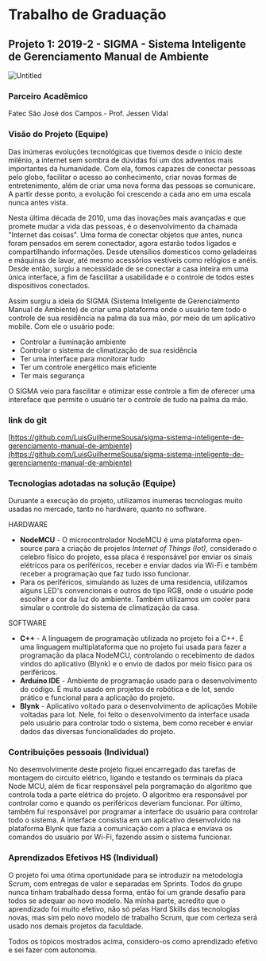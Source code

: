 # Trabalho de Graduação

 

## Projeto 1: 2019-2 - SIGMA - Sistema Inteligente de Gerenciamento Manual de Ambiente

![Untitled](https://s3-us-west-2.amazonaws.com/secure.notion-static.com/546e0ae6-70a0-445c-9b33-6f336a93c97d/Untitled.png)

### Parceiro Acadêmico

Fatec São José dos Campos - Prof. Jessen Vidal

### Visão do Projeto (Equipe)

Das inúmeras evoluções tecnológicas que tivemos desde o início deste milênio, a internet sem sombra de dúvidas foi um dos adventos mais importantes da humanidade. Com ela, fomos capazes de conectar pessoas pelo globo, facilitar o acesso ao conhecimento, criar novas formas de entretenimento, além de criar uma nova forma das pessoas se comunicare. A partir desse ponto, a evolução foi crescendo a cada ano em uma escala nunca antes vista.

Nesta última década de 2010, uma das inovações mais avançadas e que promete mudar a vida das pessoas, é o desenvolvimento da chamada "Internet das coisas". Uma forma de conectar objetos que antes, nunca foram pensados em serem conectador, agora estarão todos ligados e compartilhando informações. Desde utensílios domesticos como geladeiras e máquinas de lavar, até mesmo acessórios vestíveis como relógios e anéis. Desde então, surgiu a necessidade de se conectar a casa inteira em uma única interface, a fim de fascilitar a usabilidade e o controle de todos estes dispositivos conectados.

Assim surgiu a ideia do SIGMA (Sistema Inteligente de Gerencialmento Manual de Ambiente) de criar uma plataforma onde o usuário tem todo o controle de sua residência na palma da sua mão, por meio de um aplicativo mobile. Com ele o usuário pode:

- Controlar a iluminação ambiente
- Controlar o sistema de climatização de sua residência
- Ter uma interface para monitorar tudo
- Ter um controle energético mais eficiente
- Ter mais segurança

O SIGMA veio para fascilitar e otimizar esse controle a fim de oferecer uma intereface que permite o usuário ter o controle de tudo na palma da mão.

### link do git

[https://github.com/LuisGuilhermeSousa/sigma-sistema-inteligente-de-gerenciamento-manual-de-ambiente](https://github.com/LuisGuilhermeSousa/sigma-sistema-inteligente-de-gerenciamento-manual-de-ambiente)

### Tecnologias adotadas na solução (Equipe)

Duruante a execução do projeto, utilizamos inumeras tecnologias muito usadas no mercado, tanto no hardware, quanto no software. 

HARDWARE

- **NodeMCU** - O microcontrolador NodeMCU é uma plataforma open-source para a criação de projetos *Internet of Things (Iot),* considerado o celebro físico do projeto, essa placa é responsável por enviar os sinais elétricos para os periféricos, receber e enviar dados via Wi-Fi e também receber a programação que faz tudo isso funcionar.
- Para os periféricos, simulando as luzes de uma residencia, utilizamos alguns LED's convencionais e outros do tipo RGB, onde o usuário pode escolher a cor da luz do ambiente. Também utilizamos um cooler para simular o controle do sistema de climatização da casa.

SOFTWARE

- **C++** - A linguagem de programação utilizada no projeto foi a C++. É uma linguagem multiplataforma que no projeto fui usada para fazer a programação da placa NodeMCU, controlando o recebimento de dados vindos do aplicativo (Blynk) e o envio de dados por meio físico para os periféricos.
- **Arduino IDE** - Ambiente de programação usado para o desenvolvimento do código. É muito usado em projetos de robótica e de Iot, sendo prático e funcional para a aplicação do projeto.
- **Blynk** - Aplicativo voltado para o desenvolvimento de aplicações Mobile voltadas para Iot. Nele, foi feito o desenvolvimento da interface usada pelo usuário para controlar todo o sistema, bem como receber e enviar dados das diversas funcionalidades do projeto.

### Contribuições pessoais (Individual)

No desemvolvimente deste projeto fiquei encarregado das tarefas de montagem do circuito elétrico, ligando e testando os terminais da placa Node MCU, além de ficar responsável pela porgramação do algoritmo que controla toda a parte elétrica do projeto. O algoritmo era responsável por controlar como e quando os periféricos deveriam funcionar. Por último, também fui responsável por programar a interface do usuário para controlar todo o sistema. A interface consistia em um aplicativo desenvolvido na plataforma Blynk que fazia a comunicação com a placa e enviava os comandos do usuário por Wi-Fi, fazendo assim o sistema funcionar.

### Aprendizados Efetivos HS (Individual)

O projeto foi uma ótima oportunidade para se introduzir na metodologia Scrum, com entregas de valor e separadas em Sprints. Todos do grupo nunca tinham trabalhado dessa forma, então foi um grande desafio para todos se adequar ao novo modelo. Na minha parte, acredito que o aprendizado foi muito efetivo, não só pelas Hard Skills das tecnologias novas, mas sim pelo novo modelo de trabalho Scrum, que com certeza será usado nos demais projetos da faculdade.

Todos os tópicos mostrados acima, considero-os como aprendizado efetivo e sei fazer com autonomia.
